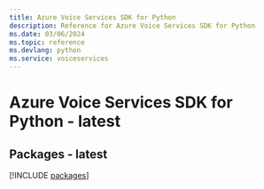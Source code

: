 ```yaml
---
title: Azure Voice Services SDK for Python
description: Reference for Azure Voice Services SDK for Python
ms.date: 03/06/2024
ms.topic: reference
ms.devlang: python
ms.service: voiceservices
---
```

# Azure Voice Services SDK for Python - latest
## Packages - latest
[!INCLUDE [packages](voice-services-index.md)]